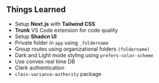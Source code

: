 ## Things Learned

- Setup **Next.js** with **Tailwind CSS**
- **Trunk** VS Code extension for code quality
- Setup **Shadcn UI**
- Private folder in `app` using `_foldername`
- Group routes using organizational folders `(foldername)`
- Dark and Light mode styling using `prefers-color-scheme`
- Use convex real time DB
- Clerk authentication
- `class-variance-authority` package